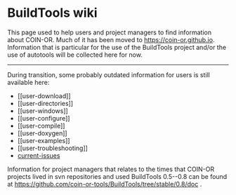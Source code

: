 # BuildTools wiki

This page used to help users and project managers to find information about COIN-OR.
Much of it has been moved to https://coin-or.github.io.
Information that is particular for the use of the BuildTools project and/or
the use of autotools will be collected here for now.

---

During transition, some probably outdated information for users is still available here:

* [[user-download]]
* [[user-directories]]
* [[user-windows]]
* [[user-configure]]
* [[user-compile]]
* [[user-doxygen]]
* [[user-examples]]
* [[user-troubleshooting]]
* [current-issues](./current-issues)

Information for project managers that relates to the times that COIN-OR
projects lived in svn repositories and used BuildTools 0.5--0.8 can be found at
https://github.com/coin-or-tools/BuildTools/tree/stable/0.8/doc .
